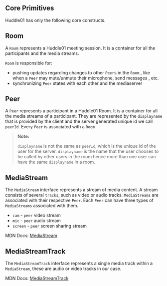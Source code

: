 ## Core Primitives

Huddle01 has only the following core constructs.

## Room

A `Room` represents a Huddle01 meeting session. It is a container for all the participants and the media streams.

`Room` is responsible for:

- pushing updates regarding changes to other `Peer`s in the `Room` , like when a `Peer` may mute/unmute their microphone, send messages , etc.
- synchronizing `Peer` states with each other and the mediaserver

## Peer

A `Peer` represents a participant in a Huddle01 Room. It is a container for all the media streams of a participant. They are represented by the `displayname` that is provided by the client and the server generated unique id we call `peerId`.
Every `Peer` is associated with a `Room`

> **Note:**
>
> `displayname` is not the same as `peerId`, which is the unique id of the user for the server. `displayname` is the name that the user chooses to be called by other users in the room hence more than one user can have the same `displayname` in a room.

## MediaStream

The `MediaStream` interface represents a stream of media content. A stream consists of several `tracks`, such as video or audio tracks. `MediaStreams` are associated with their respective `Peer`. Each `Peer` can have three types of `MediaStreams` associated with them.

- `cam` - `peer` video stream
- `mic` - `peer` audio stream
- `screen` - `peer` screen sharing stream

MDN Docs: [MediaStream](https://developer.mozilla.org/en-US/docs/Web/API/MediaStream)

## MediaStreamTrack

The `MediaStreamTrack` interface represents a single media track within a `MediaStream`, these are audio or video tracks in our case.

MDN Docs: [MediaStreamTrack](https://developer.mozilla.org/en-US/docs/Web/API/MediaStreamTrack)

